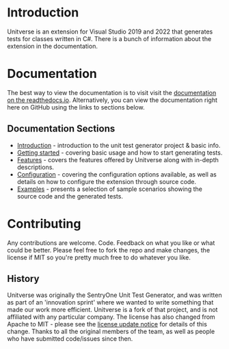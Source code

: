 # Introduction

Unitverse is an extension for Visual Studio 2019 and 2022 that generates tests for classes written in C#. There is a bunch of information about the extension in the documentation.

# Documentation

The best way to view the documentation is to visit visit the [documentation on the readthedocs.io](https://unitverse.readthedocs.io/). Alternatively, you can view the documentation right here on GitHub using the links to sections below.

## Documentation Sections

* [Introduction](docs/index.md) - introduction to the unit test generator project & basic info.
* [Getting started](docs/gettingstarted.md) - covering basic usage and how to start generating tests.
* [Features](docs/features.md) - covers the features offered by Unitverse along with in-depth descriptions.
* [Configuration](docs/configuration.md) - covering the configuration options available, as well as details on how to configure the extension through source code.
* [Examples](docs/examples.md) - presents a selection of sample scenarios showing the source code and the generated tests.

# Contributing

Any contributions are welcome. Code. Feedback on what you like or what could be better. Please feel free to fork the repo and make changes, the license if MIT so you're pretty much free to do whatever you like.

## History

Unitverse was originally the SentryOne Unit Test Generator, and was written as part of an 'innovation sprint' where we wanted to write something that made our work more efficient. Unitverse is a fork of that project, and is not affiliated with any particular company. The license has also changed from Apache to MIT - please see the [license update notice](LicenseUpdateNotice.md) for details of this change. Thanks to all the original members of the team, as well as people who have submitted code/issues since then.